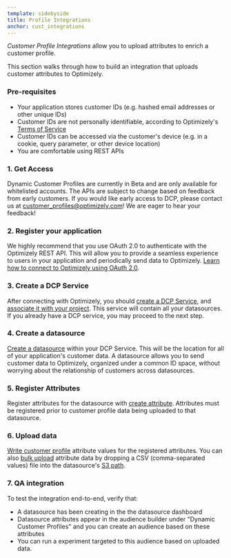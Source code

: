 ```yaml
---
template: sidebyside
title: Profile Integrations
anchor: cust_integrations
---
```


*Customer Profile Integrations* allow you to upload attributes to enrich a customer profile.

This section walks through how to build an integration that uploads customer attributes to Optimizely.

### Pre-requisites

* Your application stores customer IDs (e.g. hashed email addresses or other unique IDs)
* Customer IDs are not personally identifiable, according to Optimizely's
  [Terms of Service](https://www.optimizely.com/terms/)
* Customer IDs can be accessed via the customer's device (e.g. in a cookie, query parameter, or other device location)
* You are comfortable using REST APIs

### 1. Get Access

Dynamic Customer Profiles are currently in Beta and are only available for whitelisted accounts. The APIs are subject to
change based on feedback from early customers. If you would like early access to DCP, please contact us at
[customer_profiles@optimizely.com](mailto:customer_profiles@optimizely.com)! We are eager to hear your feedback!

### 2. Register your application

We highly recommend that you use OAuth 2.0 to authenticate with the Optimizely REST API. This will allow you to provide
a seamless experience to users in your application and periodically send data to Optimizely. [Learn how to connect to
Optimizely using OAuth 2.0](/rest/reference/#oauth).

### 3. Create a DCP Service

After connecting with Optimizely, you should [create a DCP Service](/rest/customer_profiles#create-dcpservice), and
[associate it with your project](/rest/reference/index.html#update-project). This service will contain all your
datasources. If you already have a DCP service, you may proceed to the next step.

### 4. Create a datasource

[Create a datasource](/rest/customer_profiles#create-dcpdatasource) within your DCP Service.  This will be the location
for all of your application's customer data. A datasource allows you to send customer data to Optimizely, organized under
a common ID space, without worrying about the relationship of customers across datasources.

### 5. Register Attributes

Register attributes for the datasource with [create attribute](/rest/customer_profiles#create-dcpattribute). Attributes
must be registered prior to customer profile data being uploaded to that datasource.

### 6. Upload data

[Write customer profile](/rest/customer_profiles#update-customer-profile) attribute values for the registered
attributes. You can also [bulk upload](/rest/customer_profiles#bulk) attribute data by dropping a CSV (comma-separated values)
file into the datasource's [S3 path](/rest/customer_profiles#read-dcpdatasource).

### 7.  QA integration

To test the integration end-to-end, verify that:
- A datasource has been creating in the the datasource dashboard
- Datasource attributes appear in the audience builder under "Dynamic Customer Profiles" and you can create an audience
  based on these attributes
- You can run a experiment targeted to this audience based on uploaded data.
